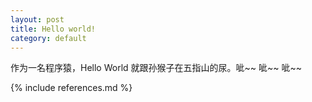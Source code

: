 ```yaml
---
layout: post
title: Hello world!
category: default
---
```


作为一名程序猿，Hello World 就跟孙猴子在五指山的尿。呲~~ 呲~~ 呲~~


{% include references.md %}
